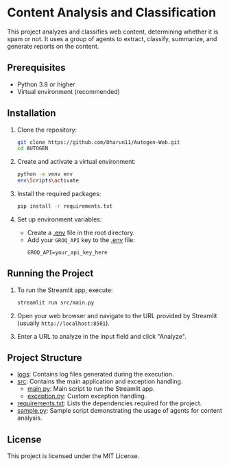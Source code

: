 # Content Analysis and Classification

This project analyzes and classifies web content, determining whether it is spam or not. It uses a group of agents to extract, classify, summarize, and generate reports on the content.

## Prerequisites

- Python 3.8 or higher
- Virtual environment (recommended)

## Installation

1. Clone the repository:
    ```sh
    git clone https://github.com/Dharun11/Autogen-Web.git
    cd AUTOGEN
    ```

2. Create and activate a virtual environment:
    ```sh
    python -m venv env
    env\Scripts\activate 
    ```

3. Install the required packages:
    ```sh
    pip install -r requirements.txt
    ```

4. Set up environment variables:
    - Create a [.env](http://_vscodecontentref_/1) file in the root directory.
    - Add your `GROQ_API` key to the [.env](http://_vscodecontentref_/2) file:
        ```
        GROQ_API=your_api_key_here
        ```

## Running the Project

1. To run the Streamlit app, execute:
    ```sh
    streamlit run src/main.py
    ```

2. Open your web browser and navigate to the URL provided by Streamlit (usually `http://localhost:8501`).

3. Enter a URL to analyze in the input field and click "Analyze".

## Project Structure

- [logs](http://_vscodecontentref_/6): Contains log files generated during the execution.
- [src](http://_vscodecontentref_/7): Contains the main application and exception handling.
    - [main.py](http://_vscodecontentref_/8): Main script to run the Streamlit app.
    - [exception.py](http://_vscodecontentref_/9): Custom exception handling.
- [requirements.txt](http://_vscodecontentref_/10): Lists the dependencies required for the project.
- [sample.py](http://_vscodecontentref_/11): Sample script demonstrating the usage of agents for content analysis.

## License

This project is licensed under the MIT License.
